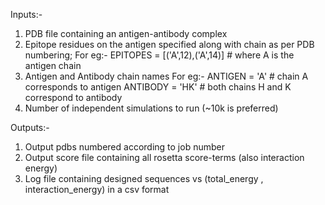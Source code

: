 Inputs:-
  1. PDB file containing an antigen-antibody complex
  2. Epitope residues on the antigen specified along with chain as per PDB numbering;
      For eg:- EPITOPES = [('A',12),('A',14)] # where A is the antigen chain
  3. Antigen and Antibody chain names
      For eg:-  ANTIGEN = 'A' # chain A corresponds to antigen
                ANTIBODY = 'HK' # both chains H and K correspond to antibody
  4. Number of independent simulations to run (~10k is preferred)
  
 Outputs:-
  1. Output pdbs numbered according to job number
  2. Output score file containing all rosetta score-terms (also interaction energy)
  3. Log file containing designed sequences vs (total_energy , interaction_energy) in a csv format
  
  
